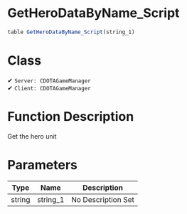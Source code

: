 # GetHeroDataByName_Script
```js	
table GetHeroDataByName_Script(string_1)
```
# Class
✔ `Server: CDOTAGameManager`  
✔ `Client: CDOTAGameManager`  

# Function Description
Get the hero unit 
# Parameters
Type|Name|Description
--|--|--
string|string_1|No Description Set
